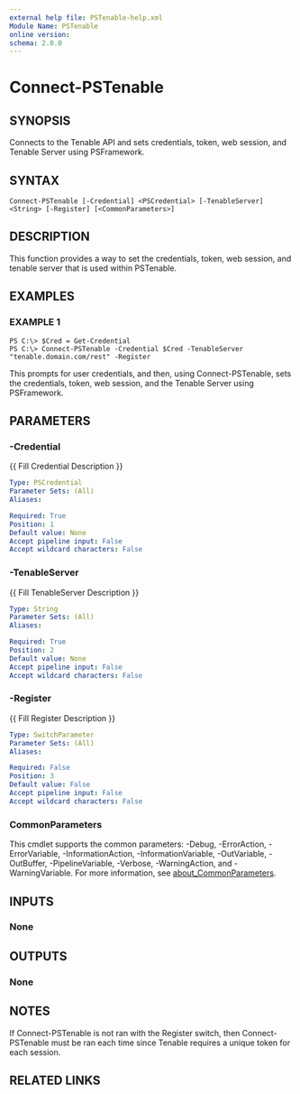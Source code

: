 ```yaml
---
external help file: PSTenable-help.xml
Module Name: PSTenable
online version:
schema: 2.0.0
---
```


# Connect-PSTenable

## SYNOPSIS
Connects to the Tenable API and sets credentials, token, web session, and Tenable Server using PSFramework.

## SYNTAX

```
Connect-PSTenable [-Credential] <PSCredential> [-TenableServer] <String> [-Register] [<CommonParameters>]
```

## DESCRIPTION
This function provides a way to set the credentials, token, web session, and
tenable server that is used within PSTenable.

## EXAMPLES

### EXAMPLE 1
```
PS C:\> $Cred = Get-Credential
PS C:\> Connect-PSTenable -Credential $Cred -TenableServer "tenable.domain.com/rest" -Register
```
This prompts for user credentials, and then, using Connect-PSTenable, sets the credentials,
token, web session, and the Tenable Server using PSFramework.

## PARAMETERS

### -Credential
{{ Fill Credential Description }}

```yaml
Type: PSCredential
Parameter Sets: (All)
Aliases:

Required: True
Position: 1
Default value: None
Accept pipeline input: False
Accept wildcard characters: False
```

### -TenableServer
{{ Fill TenableServer Description }}

```yaml
Type: String
Parameter Sets: (All)
Aliases:

Required: True
Position: 2
Default value: None
Accept pipeline input: False
Accept wildcard characters: False
```

### -Register
{{ Fill Register Description }}

```yaml
Type: SwitchParameter
Parameter Sets: (All)
Aliases:

Required: False
Position: 3
Default value: False
Accept pipeline input: False
Accept wildcard characters: False
```

### CommonParameters
This cmdlet supports the common parameters: -Debug, -ErrorAction, -ErrorVariable, -InformationAction, -InformationVariable, -OutVariable, -OutBuffer, -PipelineVariable, -Verbose, -WarningAction, and -WarningVariable. For more information, see [about_CommonParameters](http://go.microsoft.com/fwlink/?LinkID=113216).

## INPUTS

### None
## OUTPUTS

### None
## NOTES
If Connect-PSTenable is not ran with the Register switch, then Connect-PSTenable
must be ran each time since Tenable requires a unique token for each session.

## RELATED LINKS
